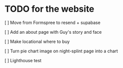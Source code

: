 # TODO for the website

[ ] Move from Formspree to resend + supabase

[ ] Add an about page with Guy's story and face

[ ] Make locational where to buy

[ ] Turn pie chart image on night-splint page into a chart

[ ] Lighthouse test

